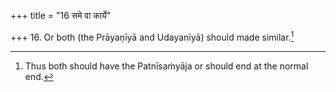 +++
title = "16 समे वा कार्ये"

+++
16. Or both (the Prāyaṇīyā and Udayanīyā) should made similar.[^1]  


[^1]: Thus both should have the Patnīsaṁyāja or should end at the normal end.
